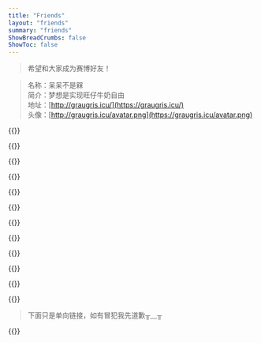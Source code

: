 ```yaml
---
title: "Friends"
layout: "friends"
summary: "friends"
ShowBreadCrumbs: false
ShowToc: false
---
```

<style>
.post-meta {
    display: none;
  }
</style>


> 希望和大家成为赛博好友！

> 名称：呆呆不是槑  
> 简介：梦想是实现旺仔牛奶自由  
> 地址：[http://graugris.icu/](https://graugris.icu/)  
> 头像：[http://graugris.icu/avatar.png](https://graugris.icu/avatar.png)

{{<friend name="小球飞鱼" url="https://mantyke.icu/" logo="/mantyke.png" word="我们会一起遇见鲸鱼吗？">}}

{{<friend name="Missing 不想睡" url="https://hugo-missingid.vercel.app/" logo="https://hugo-missingid.vercel.app/img/avatar.jpg" word="和我一起做赛博宵夜吧!">}}

{{<friend name="Muko" url="https://main.iceco.icu/" logo="https://main.iceco.icu/avater.png" word="我以前没得选，现在我想做个绝望的文盲.">}}

{{<friend name="チョウ" url="https://changingmoments.one" logo="https://changingmoments.one/images/avatar.jpg" word="就在此刻，改变时刻">}}

{{<friend name="总是在做梦" url="https://www.alwaysdream.blog/" logo="/cq.jpeg" word="Just set fire to it and walk away.">}}

{{<friend name="山茶花舍" url="https://irithys.com" logo="https://cdn.jsdelivr.net/gh/irithys/cdn@1.1/photo/avatar3.webp" word="吕楪在记录自己的生活">}}

{{<friend name="谢谢所有的鱼" url="https://gregueria.icu/" logo="https://gregueria.icu/avatar.png" word="Hope my veins will bleed out of beautiful words.">}}

{{<friend name="Shixiaocaia" url="https://shixiaocaia.fun" logo="https://bu.dusays.com/2022/12/25/63a806f74cf5e.jpg" word="去做吧，反正都会后悔。">}}

{{<friend name="咖喱" url="https://joysblog.vercel.app" logo="https://joysblog.vercel.app/icons/apple-touch-icon.png" word="即使埋藏在内心也没关系">}}

{{<friend name="昼河万里" url="https://tothemoonriver.icu/" logo="https://tothemoonriver.icu/img/avatar_hu1f7fd3bb10d1d6e480fe680f98f799d1_738451_300x0_resize_box_3.png" word="一起去看月亮吧">}}

{{<friend name="EvanNotFound’s Blog" url="https://ohevan.com" logo="https://evan.beee.top/avatar.png" word="Evan的部落阁，用香港记者的速度更新文章">}}

{{<friend name="Mengru的空间" url="https://mengru.space/" logo="https://mengru.space/pages/avatar.png" word="Mengru在互联网上的小小角落">}}

> 下面只是单向链接，如有冒犯我先道歉╥﹏╥

{{<friend name="白花恋诗" url="https://trails-of-isara.vercel.app/" logo="https://trails-of-isara.vercel.app/img/avatar_hu48f64c8d86fa41173b12f4da09770394_14255_300x0_resize_box_3.png" word="把最棒的吊桥效应献给你">}}
